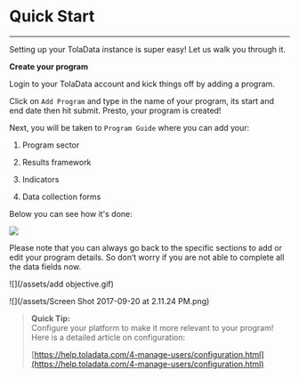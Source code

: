 # **Quick Start**

---

Setting up your TolaData instance is super easy! Let us walk you through it.

**Create your program**

Login to your TolaData account and kick things off by adding a program.

Click on `Add Program` and type in the name of your program, its start and end date then hit submit. Presto, your program is created!

Next, you will be taken to `Program Guide` where you can add your:

1. Program sector

2. Results framework

3. Indicators

4. Data collection forms

Below you can see how it's done:

![](https://lh5.googleusercontent.com/zCVkProukpBUiQR5kgu7jc4bajRu6T1wLunQcXlVPcWdf-hqx5SBjjGrI8oMwjyTawWIaUghBFskvsUOX73hT2VKBDBPNRUOJD4kRG5pCbpjLpnIyuApPWPafMw-7CtPEGV-lFnJ)

Please note that you can always go back to the specific sections to add or edit your program details. So don’t worry if you are not able to complete all the data fields now.

![](/assets/add objective.gif)

![](/assets/Screen Shot 2017-09-20 at 2.11.24 PM.png)

> **Quick Tip:**  
> Configure your platform to make it more relevant to your program! Here is a detailed article on configuration:
>
> [https://help.toladata.com/4-manage-users/configuration.html](https://help.toladata.com/4-manage-users/configuration.html)



